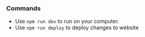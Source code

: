 ### Commands
* Use `npm run dev` to run on your computer.
* Use `npm run deploy` to deploy changes to website